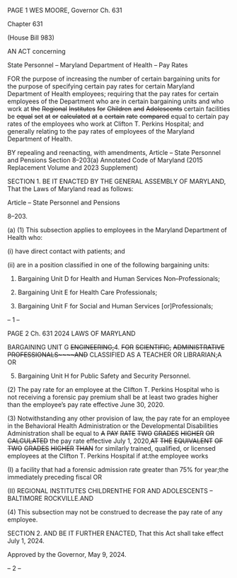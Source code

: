 PAGE 1
WES MOORE, Governor Ch. 631

Chapter 631

(House Bill 983)

AN ACT concerning

State Personnel – Maryland Department of Health – Pay Rates

FOR the purpose of increasing the number of certain bargaining units for the purpose of
specifying certain pay rates for certain Maryland Department of Health employees;
requiring that the pay rates for certain employees of the Department who are in
certain bargaining units and who work at ~~the~~ ~~Regional~~ ~~Institutes~~ ~~for~~ ~~Children~~ ~~and~~
~~Adolescents~~ certain facilities be ~~equal~~ ~~set~~ ~~at~~ ~~or~~ ~~calculated~~ ~~at~~ ~~a~~ ~~certain~~ ~~rate~~ ~~compared~~
equal to certain pay rates of the employees who work at Clifton T. Perkins Hospital;
and generally relating to the pay rates of employees of the Maryland Department of
Health.

BY repealing and reenacting, with amendments,
Article – State Personnel and Pensions
Section 8–203(a)
Annotated Code of Maryland
(2015 Replacement Volume and 2023 Supplement)

SECTION 1. BE IT ENACTED BY THE GENERAL ASSEMBLY OF MARYLAND,
That the Laws of Maryland read as follows:

Article – State Personnel and Pensions

8–203.

(a) (1) This subsection applies to employees in the Maryland Department of
Health who:

(i) have direct contact with patients; and

(ii) are in a position classified in one of the following bargaining
units:

1. Bargaining Unit D for Health and Human Services
Non–Professionals;

2. Bargaining Unit E for Health Care Professionals;

3. Bargaining Unit F for Social and Human Services
[or]Professionals;

– 1 –

PAGE 2
Ch. 631 2024 LAWS OF MARYLAND

BARGAINING UNIT G ~~ENGINEERING,~~4. ~~FOR~~
~~SCIENTIFIC,~~ ~~ADMINISTRATIVE~~ ~~PROFESSIONALS~~~~AND~~ CLASSIFIED AS A TEACHER OR
LIBRARIAN;A OR

5. Bargaining Unit H for Public Safety and Security
Personnel.

(2) The pay rate for an employee at the Clifton T. Perkins Hospital who is
not receiving a forensic pay premium shall be at least two grades higher than the
employee’s pay rate effective June 30, 2020.

(3) Notwithstanding any other provision of law, the pay rate for an
employee in the Behavioral Health Administration or the Developmental Disabilities
Administration shall be equal to ~~A~~ ~~PAY~~ ~~RATE~~ ~~TWO~~ ~~GRADES~~ ~~HIGHER~~ ~~OR~~ ~~CALCULATED~~
the pay rate effective July 1, 2020,~~AT~~ ~~THE~~ ~~EQUIVALENT~~ ~~OF~~ ~~TWO~~ ~~GRADES~~ ~~HIGHER~~ ~~THAN~~
for similarly trained, qualified, or licensed employees at the Clifton T. Perkins Hospital if
at:the employee works

(I) a facility that had a forensic admission rate greater than 75% for
year;the immediately preceding fiscal OR

(II) REGIONAL INSTITUTES CHILDRENTHE FOR AND
ADOLESCENTS – BALTIMORE ROCKVILLE.AND

(4) This subsection may not be construed to decrease the pay rate of any
employee.

SECTION 2. AND BE IT FURTHER ENACTED, That this Act shall take effect July
1, 2024.

Approved by the Governor, May 9, 2024.

– 2 –
